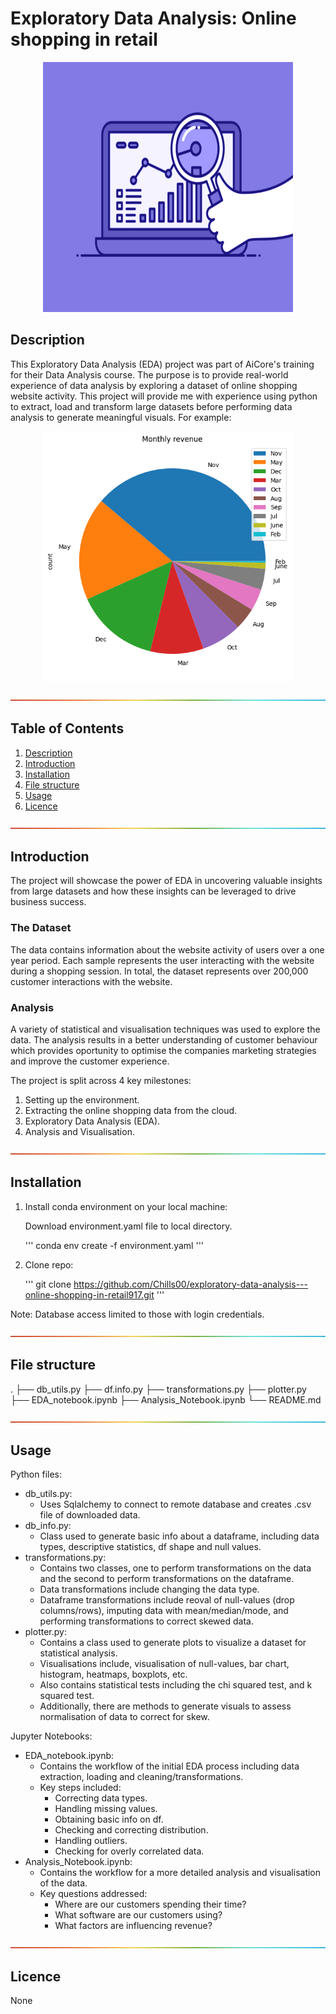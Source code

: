 # Exploratory Data Analysis: Online shopping in retail
<p align="center">
    <img src="https://github.com/Chills00/exploratory-data-analysis---online-shopping-in-retail917/blob/main/analytics_gif.gif" width="400" height="400" />
</p>

## Description
This Exploratory Data Analysis (EDA) project was part of AiCore's training for their Data Analysis course. The purpose is to provide real-world experience of data analysis by exploring a dataset of online shopping website activity. This project will provide me with experience using python to extract, load and transform large datasets before performing data analysis to generate meaningful visuals. For example:

<p align="center">
    <img src="https://github.com/Chills00/exploratory-data-analysis---online-shopping-in-retail917/blob/main/monthly_revenue.png" width="400" height="400" />
</p>

![section_break](https://github.com/Chills00/exploratory-data-analysis---online-shopping-in-retail917/blob/main/rainbow.png)

## Table of Contents
1. [Description](#description)
1. [Introduction](#introduction)
1. [Installation](#installation)
1. [File structure](#file-structure)
1. [Usage](#usage)
1. [Licence](#licence)

![section_break](https://github.com/Chills00/exploratory-data-analysis---online-shopping-in-retail917/blob/main/rainbow.png)

## Introduction
The project will showcase the power of EDA in uncovering valuable insights from large datasets and how these insights can be leveraged to drive business success. 

### The Dataset
The data contains information about the website activity of users over a one year period. Each sample represents the user interacting with the website during a shopping session. In total, the dataset represents over 200,000 customer interactions with the website. 

### Analysis
A variety of statistical and visualisation techniques was used to explore the data. The analysis results in a better understanding of customer behaviour which provides oportunity to optimise the companies marketing strategies and improve the customer experience.

The project is split across 4 key milestones:
1. Setting up the environment. 
1. Extracting the online shopping data from the cloud.
1. Exploratory Data Analysis (EDA).
1. Analysis and Visualisation.

![section_break](https://github.com/Chills00/exploratory-data-analysis---online-shopping-in-retail917/blob/main/rainbow.png)

## Installation
1. Install conda environment on your local machine:

    Download environment.yaml file to local directory.

    '''
    conda env create -f environment.yaml 
    '''

1. Clone repo:

    '''
    git clone https://github.com/Chills00/exploratory-data-analysis---online-shopping-in-retail917.git
    '''


Note: Database access limited to those with login credentials.

![section_break](https://github.com/Chills00/exploratory-data-analysis---online-shopping-in-retail917/blob/main/rainbow.png)

## File structure
.
├── db_utils.py
├── df.info.py
├── transformations.py
├── plotter.py
├── EDA_notebook.ipynb
├── Analysis_Notebook.ipynb
└── README.md

![section_break](https://github.com/Chills00/exploratory-data-analysis---online-shopping-in-retail917/blob/main/rainbow.png)

## Usage
Python files:
- db_utils.py:
    - Uses Sqlalchemy to connect to remote database and creates .csv file of downloaded data.
- db_info.py:
    - Class used to generate basic info about a dataframe, including data types, descriptive statistics, df shape and null values. 
- transformations.py:
    - Contains two classes, one to perform transformations on the data and the second to perform transformations on the dataframe.
    - Data transformations include changing the data type.
    - Dataframe transformations include reoval of null-values (drop columns/rows), imputing data with mean/median/mode, and performing transformations to correct skewed data.
- plotter.py:
    - Contains a class used to generate plots to visualize a dataset for statistical analysis.
    - Visualisations include, visualisation of null-values, bar chart, histogram, heatmaps, boxplots, etc.
    - Also contains statistical tests including the chi squared test, and k squared test.
    - Additionally, there are methods to generate visuals to assess normalisation of data to correct for skew. 

Jupyter Notebooks:
- EDA_notebook.ipynb:
    - Contains the workflow of the initial EDA process including data extraction, loading and cleaning/transformations. 
    - Key steps included:
        - Correcting data types.
        - Handling missing values.
        - Obtaining basic info on df.
        - Checking and correcting distribution.
        - Handling outliers.
        - Checking for overly correlated data. 
- Analysis_Notebook.ipynb:
    - Contains the workflow for a more detailed analysis and visualisation of the data.
    - Key questions addressed:
        - Where are our customers spending their time?
        - What software are our customers using?
        - What factors are influencing revenue?

![section_break](https://github.com/Chills00/exploratory-data-analysis---online-shopping-in-retail917/blob/main/rainbow.png)

## Licence
None
